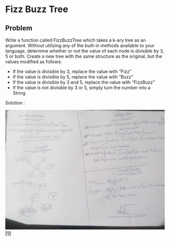 # Fizz Buzz Tree

## Problem
Write a function called FizzBuzzTree which takes a k-ary tree as an argument.
Without utilizing any of the built-in methods available to your language, determine whether or not the value of each node is divisible by 3, 5 or both. Create a new tree with the same structure as the original, but the values modified as follows:

* If the value is divisible by 3, replace the value with “Fizz”
* If the value is divisible by 5, replace the value with “Buzz”
* If the value is divisible by 3 and 5, replace the value with “FizzBuzz”
* If the value is not divisible by 3 or 5, simply turn the number into a String.

Solution : 

![](https://raw.githubusercontent.com/Hamza-Rashed/Python-data-structures-and-algorithms/main/asset/fuzz-buzz.jpg)
[PR](https://github.com/Hamza-Rashed/Python-data-structures-and-algorithms/pull/20)
